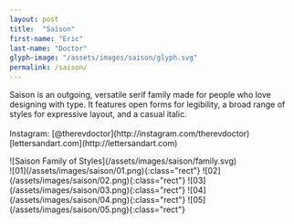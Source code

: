 ```yaml
---
layout: post
title:  "Saison"
first-name: "Eric"
last-name: "Doctor"
glyph-image: "/assets/images/saison/glyph.svg"
permalink: /saison/
---
```

<div class="post-info">
  <p class="post-description" markdown="1">
    Saison is an outgoing, versatile serif family made for people who love designing with type. It features open forms for legibility, a broad range of styles for expressive layout, and a casual italic.
    <br>
    <br>
    Instagram: [@therevdoctor](http://instagram.com/therevdoctor)
    <br>
    [lettersandart.com](http://lettersandart.com)
  </p>
  <div class="post-styles" markdown="1">
  ![Saison Family of Styles](/assets/images/saison/family.svg)
  </div>
</div>

<section class="post-images" markdown="1">
![01](/assets/images/saison/01.png){:class="rect"}
![02](/assets/images/saison/02.png){:class="rect"}
![03](/assets/images/saison/03.png){:class="rect"}
![04](/assets/images/saison/04.png){:class="rect"}
![05](/assets/images/saison/05.png){:class="rect"}
</section>
